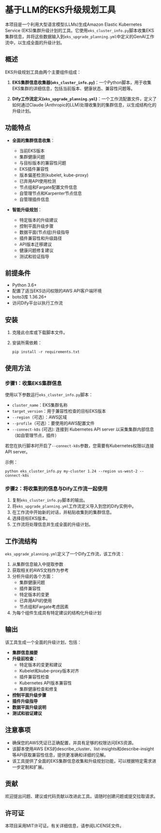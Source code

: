 # 基于LLM的EKS升级规划工具

本项目是一个利用大型语言模型(LLMs)生成Amazon Elastic Kubernetes Service (EKS)集群升级计划的工具。它使用`eks_cluster_info.py`脚本收集EKS集群信息，并将这些数据输入到`eks_upgrade_planning.yml`中定义的GenAI工作流中，以生成全面的升级计划。

## 概述

EKS升级规划工具由两个主要组件组成：

1. **EKS集群信息收集器(`eks_cluster_info.py`)**：一个Python脚本，用于收集EKS集群的详细信息，包括当前版本、健康状态、兼容性问题等。

2. **Dify工作流定义(`eks_upgrade_planning.yml`)**：一个工作流配置文件，定义了如何通过Claude (Anthropic的LLM)处理收集到的集群信息，以生成结构化的升级计划。

## 功能特点

- **全面的集群信息收集**：
  - 当前EKS版本
  - 集群健康问题
  - 与目标版本的兼容性问题
  - EKS插件兼容性
  - 版本偏差检测(kubelet, kube-proxy)
  - 已弃用API使用检测
  - 节点组和Fargate配置文件信息
  - 自管理节点和Karpenter节点信息
  - 自管理插件信息

- **智能升级规划**：
  - 特定版本的升级建议
  - 控制平面升级步骤
  - 数据平面(节点组)升级指导
  - 插件兼容性和升级路径
  - API版本迁移建议
  - 健康问题修复建议
  - 测试和验证指导

## 前提条件

- Python 3.6+
- 配置了适当EKS访问权限的AWS API客户端环境
- boto3库 1.36.26+
- 访问Dify平台以执行工作流

## 安装

1. 克隆此仓库或下载脚本文件。
2. 安装所需依赖：

   ```
   pip install -r requirements.txt
   ```

## 使用方法

### 步骤1：收集EKS集群信息

使用以下参数运行`eks_cluster_info.py`脚本：

- `cluster_name`：EKS集群名称
- `target_version`：用于兼容性检查的目标EKS版本
- `--region`（可选）：AWS区域
- `--profile`（可选）：要使用的AWS配置文件
- `--connect-k8s` (可选): 连接到 Kubernetes API server 以采集集群内部信息（如自管理节点，插件）

若您在执行脚本时开启了`--connect-k8s`参数，您需要有Kubernetes权限以连接API server。

示例：

```
python eks_cluster_info.py my-cluster 1.24 --region us-west-2 --connect-k8s
```

### 步骤2：将收集到的信息与Dify工作流一起使用

1. 复制`eks_cluster_info.py`脚本的输出。
2. 将`eks_upgrade_planning.yml`工作流定义导入到您的Dify实例中。
3. 在工作流中开始新的对话，并粘贴收集到的集群信息。
4. 选择目标EKS版本。
5. 工作流将处理信息并生成全面的升级计划。

## 工作流结构

`eks_upgrade_planning.yml`定义了一个Dify工作流，该工作流：

1. 从集群信息输入中提取参数
2. 获取相关的AWS文档作为参考
3. 分析升级的各个方面：
   - 集群健康问题
   - 插件兼容性
   - 特定版本的变更
   - 已弃用API的使用
   - 节点组和Fargate考虑因素
4. 为每个组件生成具有特定建议的结构化升级计划

## 输出

该工具生成一个全面的升级计划，包括：

- **集群信息摘要**
- **升级前检查**：
  - 特定版本的变更和建议
  - Kubelet和kube-proxy版本对齐
  - 插件兼容性检查
  - Kubernetes API版本兼容性
  - 集群健康检查和修复
- **控制平面升级步骤**
- **插件升级指导**
- **数据平面升级说明**
- **测试和验证建议**

## 注意事项

- 确保您的AWS凭证已正确配置，并具有足够的权限访问EKS资源。
- 该脚本使用AWS EKS的describe_cluster、list-insights和describe-insight等API获取兼容性信息，提供更准确和详细的见解。
- 该工具提供了全面的EKS集群信息收集和升级规划功能，可以根据特定需求进一步定制和扩展。

## 贡献

欢迎提出问题、建议或代码贡献以改进此工具。请随时创建问题或提交拉取请求。

## 许可证

本项目采用MIT许可证。有关详细信息，请参阅LICENSE文件。
